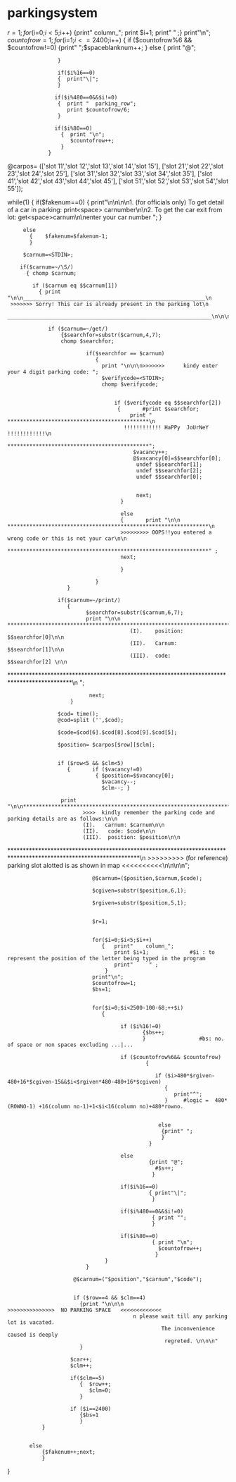 # parkingsystem

$r=1;
    for($i=0;$i<5;$i++)
       {print"    column_"; 
        print $i+1;
        print"     " ;}
        print"\n";
        $countofrow=1;
                for($i=1;$i<=2400;$i++)
                 {  if ($countofrow%6 && $countofrow!=0)
                        {print" ";$spaceblanknum++;
                        }
                    else
                    {  print "@";
       
                    }
                    
                    if($i%16==0)
                    {  print"\|";
                    }
         
                   if($i%480==0&&$i!=0)
                    {  print "  parking_row";
                       print $countofrow/6;
                    }
         
                   if($i%80==0)
                     {  print "\n";           
                        $countofrow++;
                     }
                 }

@carpos= (['slot 11','slot 12','slot 13','slot 14','slot 15'],
['slot 21','slot 22','slot 23','slot 24','slot 25'],
['slot 31','slot 32','slot 33','slot 34','slot 35'],
['slot 41','slot 42','slot 43','slot 44','slot 45'],
['slot 51','slot 52','slot 53','slot 54','slot 55']);


while(1)
   {
         if($fakenum==0)
           { print"\n\n\n\n1. (for officials only)  To get detail of a car in parking\:
    print\<space\> carnumber\n\n2. To get the car exit from lot\:
     get\<space\>carnum\n\nenter your car number ";
           }
     
         else
           {    $fakenum=$fakenum-1;
           }
 
         $carnum=<STDIN>;
   
        if($carnum=~/\S/)
          { chomp $carnum;
 
            if ($carnum eq $$carnum[1])
              { print "\n\n__________________________________________________________\n
     >>>>>>> Sorry! This car is already present in the parking lot\n
     _________________________________________________________________\n\n\n";next;}
    
                 if ($carnum=~/get/)
                     {$searchfor=substr($carnum,4,7);
                     chomp $searchfor;
    
                             if($searchfor == $carnum)
                                {
                                  print "\n\n\n>>>>>>>      kindy enter your 4 digit parking code: ";
                                  $verifycode=<STDIN>;
                                  chomp $verifycode;
    
    
                                      if ($verifycode eq $$searchfor[2])
                                       {       #print $searchfor;
                                           print "                                          *********************************************\n
                                         !!!!!!!!!!!! HaPPy  JoUrNeY !!!!!!!!!!!!\n
                                  *********************************************";
                                            $vacancy++;
                                            @$vacancy[0]=$$searchfor[0];
                                             undef $$searchfor[1];
                                             undef $$searchfor[2];
                                             undef $$searchfor[0];
   
                                                
                                             next;
                                        }
    
                                        else
                                        {       print "\n\n                              ****************************************************************\n
                                        >>>>>>>>> OOPS!!you entered a wrong code or this is not your car\n\n
                                       ****************************************************************" ;
                                        next; 
                                        
                                        }
                                        
                                }
                       }
       
                    if($carnum=~/print/)
                       {
                             $searchfor=substr($carnum,6,7);
                             print "\n\n ***********************************************************************************************************************\n\n
                                           (I).    position: $$searchfor[0]\n\n 
                                           (II).   Carnum:   $$searchfor[1]\n\n 
                                           (III).  code:     $$searchfor[2] \n\n
 ********************************************************************************************\n
                                         ";
     
                              next;
                        }

                    $cod= time();
                    @cod=split ('',$cod);
                       
                    $code=$cod[6].$cod[8].$cod[9].$cod[5];
        
                    $position= $carpos[$row][$clm];
          
                   
                    if ($row<5 && $clm<5)
                       {       if ($vacancy!=0)
                                { $position=$$vacancy[0];
                                  $vacancy--;
                                  $clm--; }
     
                     print "\n\n*******************************************************************************************************************\n\n
                            >>>>  kindly remember the parking code and parking details are as follows:\n\n  
                            (I).   carnum: $carnum\n\n   
                            (II).   code: $code\n\n  
                            (III).  position: $position\n\n
  ******************************************************************************************************************\n
                  >>>>>>>>>  (for reference) parking slot alotted is as shown in map    <<<<<<<<<<\n\n\n\n";
                  
                  
                               @$carnum=($position,$carnum,$code); 
       
                               $cgiven=substr($position,6,1);
        
                               $rgiven=substr($position,5,1);
  

                               $r=1;
                               
                               
                               for($i=0;$i<5;$i++)
                                  {   print"    column_"; 
                                      print $i+1;             #$i : to represent the position of the letter being typed in the program
                                      print"     " ;
                                   }
                               print"\n";
                               $countofrow=1;
                               $bs=1;
                               
                               
                               for($i=0;$i<2500-100-68;++$i)
                                  {
                                       
                                        if ($i%16!=0)
                                               {$bs++;
                                               }                 #bs: no. of space or non spaces excluding ...|...
             
                                        if ($countofrow%6&& $countofrow)
                                                { 
                                                    
                                                   if ($i>480*$rgiven-480+16*$cgiven-15&&$i<$rgiven*480-480+16*$cgiven)    
                                                      {
                                                         print"^";
                                                      }     #logic =  480*(ROWNO-1) +16(column no-1)+1<$i<16(column no)+480*rowno.
         
             
                                                    else 
                                                     {print" ";
                                                     }
                                                 }
             
                                        else
                                                 {print "@";
                                                   #$s++;
                                                  }
       
                                        if($i%16==0)
                                                 { print"\|";
                                                  }
         
                                        if($i%480==0&&$i!=0)
                                                  { print "";
                                                  }
          
                                        if($i%80==0)
                                                  { print "\n";           
                                                    $countofrow++;
                                                   }
                                   }
                             }
          
                         @$carnum=("$position","$carnum","$code");
    
   
                         if ($row==4 && $clm==4)
                           {print "\n\n\n                             >>>>>>>>>>>>>>>  NO PARKING SPACE   <<<<<<<<<<<<<
                                            n please wait till any parking lot is vacated.
                                                     The inconvenience caused is deeply 
                                                      regreted. \n\n\n"
                           }
           
                        $car++;   
                        $clm++;
   
                        if($clm==5)
                           {  $row++;
                              $clm=0;
                           }
    
                        if ($i==2400)
                           {$bs=1
                           }
               }


           else
               {$fakenum++;next;
               }
   
  }


